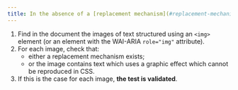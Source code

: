 ```yaml
---
title: In the absence of a [replacement mechanism](#replacement-mechanism), each [image of text](#image-of-text) (`<img>` tag or tag having a WAI-ARIA `role="img"` attribute) [conveying information](#image-conveying-information) must, if possible, be replaced by [styled text](#styled-text). Is this rule respected (excluding special cases)?
---
```


1. Find in the document the images of text structured using an `<img>` element (or an element with the WAI-ARIA `role="img"` attribute).
2. For each image, check that:
   - either a replacement mechanism exists;
   - or the image contains text which uses a graphic effect which cannot be reproduced in CSS.
3. If this is the case for each image, **the test is validated**.
